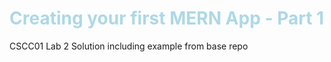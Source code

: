 # <span style="color:#ADD8E6">Creating your first MERN App - Part 1</span>

CSCC01 Lab 2 Solution including example from base repo
